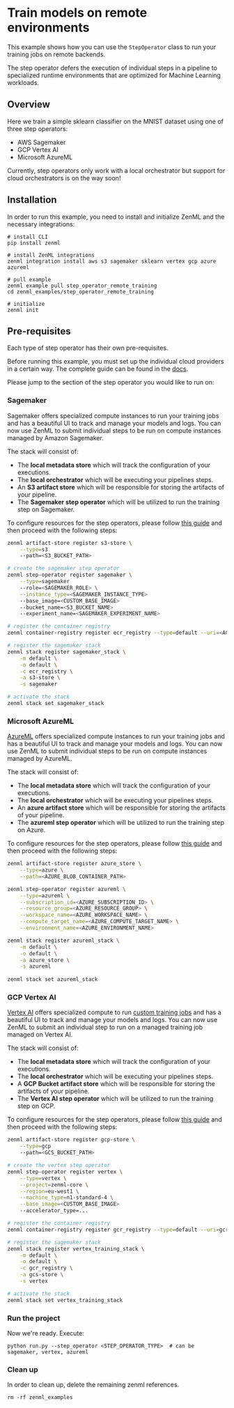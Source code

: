 # Train models on remote environments

This example shows how you can use the `StepOperator` class to run your training jobs on remote backends.

The step operator defers the execution of individual steps in a pipeline to specialized runtime environments that are optimized for Machine Learning workloads.

## Overview
Here we train a simple sklearn classifier on the MNIST dataset using one of three step operators:

- AWS Sagemaker
- GCP Vertex AI
- Microsoft AzureML

Currently, step operators only work with a local orchestrator but support for cloud orchestrators is on the way soon!

## Installation
In order to run this example, you need to install and initialize ZenML and the necessary integrations:

```shell
# install CLI
pip install zenml

# install ZenML integrations
zenml integration install aws s3 sagemaker sklearn vertex gcp azure azureml

# pull example
zenml example pull step_operator_remote_training
cd zenml_examples/step_operator_remote_training

# initialize
zenml init
```

## Pre-requisites 

Each type of step operator has their own pre-requisites. 

Before running this example, you must set up the individual cloud providers in a certain way. The complete guide can be found in the [docs](https://docs.zenml.io/features/step-operators).

Please jump to the section of 
the step operator you would like to run on:

### Sagemaker
Sagemaker offers specialized compute instances to run your training jobs and has a beautiful UI to track and manage your models and logs. You can now use ZenML to submit individual steps to be run on compute instances managed by Amazon Sagemaker. 

The stack will consist of:
* The **local metadata store** which will track the configuration of your 
executions.
* The **local orchestrator** which will be executing your pipelines steps.
* An **S3 artifact store** which will be responsible for storing the
artifacts of your pipeline.
* The **Sagemaker step operator** which will be utilized to run the training step on Sagemaker.

To configure resources for the step operators, please follow [this guide](https://docs.zenml.io/features/step-operators) and then proceed with the following steps:

```bash
zenml artifact-store register s3-store \
    --type=s3
    --path=<S3_BUCKET_PATH>

# create the sagemaker step operator
zenml step-operator register sagemaker \
    --type=sagemaker
    --role=<SAGEMAKER_ROLE> \
    --instance_type=<SAGEMAKER_INSTANCE_TYPE>
    --base_image=<CUSTOM_BASE_IMAGE>
    --bucket_name=<S3_BUCKET_NAME>
    --experiment_name=<SAGEMAKER_EXPERIMENT_NAME>

# register the container registry
zenml container-registry register ecr_registry --type=default --uri=<ACCOUNT_ID>.dkr.ecr.us-east-1.amazonaws.com

# register the sagemaker stack
zenml stack register sagemaker_stack \
    -m default \
    -o default \
    -c ecr_registry \
    -a s3-store \
    -s sagemaker

# activate the stack
zenml stack set sagemaker_stack
```

### Microsoft AzureML

[AzureML](https://azure.microsoft.com/en-us/services/machine-learning/) 
offers specialized compute instances to run your training jobs and 
has a beautiful UI to track and manage your models and logs. You can now use 
ZenML to submit individual steps to be run on compute instances managed by 
AzureML.

The stack will consist of: 

* The **local metadata store** which will track the configuration of your 
executions.
* The **local orchestrator** which will be executing your pipelines steps.
* An **azure artifact store** which will be responsible for storing the
artifacts of your pipeline.
* The **azureml step operator** which will be utilized to run the training step on Azure.

To configure resources for the step operators, please follow [this guide](https://docs.zenml.io/features/step-operators) and then proceed with the following steps:

```bash
zenml artifact-store register azure_store \
    --type=azure \
    --path=<AZURE_BLOB_CONTAINER_PATH>

zenml step-operator register azureml \
    --type=azureml \
    --subscription_id=<AZURE_SUBSCRIPTION_ID> \
    --resource_group=<AZURE_RESOURCE_GROUP> \
    --workspace_name=<AZURE_WORKSPACE_NAME> \
    --compute_target_name=<AZURE_COMPUTE_TARGET_NAME> \
    --environment_name=<AZURE_ENVIRONMENT_NAME> 

zenml stack register azureml_stack \
    -m default \
    -o default \
    -a azure_store \
    -s azureml
    
zenml stack set azureml_stack
```

### GCP Vertex AI

[Vertex AI](https://cloud.google.com/vertex-ai) offers specialized compute to run 
[custom training jobs](https://cloud.google.com/vertex-ai/docs/training/custom-training) 
and has a beautiful UI to track and manage your models and logs. You can now use ZenML to submit an individual step to 
run on a managed training job managed on Vertex AI. 

The stack will consist of:
* The **local metadata store** which will track the configuration of your 
executions.
* The **local orchestrator** which will be executing your pipelines steps.
* A **GCP Bucket artifact store** which will be responsible for storing the
artifacts of your pipeline.
* The **Vertex AI step operator** which will be utilized to run the training step 
on GCP.

To configure resources for the step operators, please follow [this guide](https://docs.zenml.io/features/step-operators) and then proceed with the following steps:

```bash
zenml artifact-store register gcp-store \
    --type=gcp
    --path=<GCS_BUCKET_PATH>

# create the vertex step operator
zenml step-operator register vertex \
    --type=vertex \
    --project=zenml-core \
    --region=eu-west1 \
    --machine_type=n1-standard-4 \
    --base_image=<CUSTOM_BASE_IMAGE>
    --accelerator_type=...

# register the container registry
zenml container-registry register gcr_registry --type=default --uri=gcr.io/<PROJECT-ID>/<IMAGE>

# register the sagemaker stack
zenml stack register vertex_training_stack \
    -m default \
    -o default \
    -c gcr_registry \
    -a gcs-store \
    -s vertex

# activate the stack
zenml stack set vertex_training_stack
```

### Run the project
Now we're ready. Execute:

```shell
python run.py --step_operator <STEP_OPERATOR_TYPE>  # can be sagemaker, vertex, azureml
```


### Clean up
In order to clean up, delete the remaining zenml references.

```shell
rm -rf zenml_examples
```

